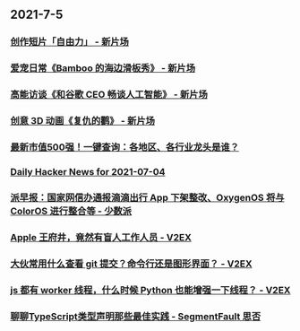 
## 2021-7-5

### [创作短片「自由力」 - 新片场](https://www.vmovier.com/62410)

### [爱宠日常《Bamboo 的海边滑板秀》 - 新片场](https://www.vmovier.com/62433)

### [高能访谈《和谷歌 CEO 畅谈人工智能》 - 新片场](https://www.vmovier.com/62434)

### [创意 3D 动画《复仇的鹳》 - 新片场](https://www.vmovier.com/62390)

### [最新市值500强！一键查询：各地区、各行业龙头是谁？](https://app.21jingji.com/html/20210701qiang_500/index.html)

### [Daily Hacker News for 2021-07-04](https://www.daemonology.net/hn-daily/2021-07-04.html)

### [派早报：国家网信办通报滴滴出行 App 下架整改、OxygenOS 将与 ColorOS 进行整合等 - 少数派](https://sspai.com/post/67556)

### [Apple 王府井，竟然有盲人工作人员 - V2EX](https://www.v2ex.com/t/787503)

### [大伙常用什么查看 git 提交？命令行还是图形界面？ - V2EX](https://www.v2ex.com/t/787434)

### [js 都有 worker 线程，什么时候 Python 也能增强一下线程？ - V2EX](https://www.v2ex.com/t/787433)

### [聊聊TypeScript类型声明那些最佳实践 - SegmentFault 思否](https://segmentfault.com/a/1190000040288228)
